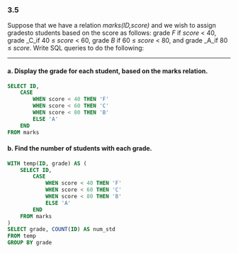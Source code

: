 ### 3.5
Suppose that we have a relation _marks(ID,score)_ and we wish to assign gradesto students based on the score as follows: grade _F_ if _score_ $<$ 40, grade _C_if 40 $\leq$ _score_ $<$ 60, grade _B_ if 60 $\leq$ _score_ $<$ 80, and grade _A_if 80 $\leq$ _score_. Write SQL queries to do the following: 

---

#### a. Display the grade for each student, based on the marks relation.

```SQL
SELECT ID, 
    CASE
        WHEN score < 40 THEN 'F' 
        WHEN score < 60 THEN 'C'
        WHEN score < 80 THEN 'B'
        ELSE 'A'
    END
FROM marks
```
#### b. Find the number of students with each grade.

```SQL
WITH temp(ID, grade) AS (
    SELECT ID, 
        CASE
            WHEN score < 40 THEN 'F' 
            WHEN score < 60 THEN 'C'
            WHEN score < 80 THEN 'B'
            ELSE 'A'
        END
    FROM marks
)
SELECT grade, COUNT(ID) AS num_std
FROM temp
GROUP BY grade
```